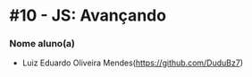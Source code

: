 # #10 - JS: Avançando

### Nome aluno(a)

- Luiz Eduardo Oliveira Mendes(https://github.com/DuduBz7)